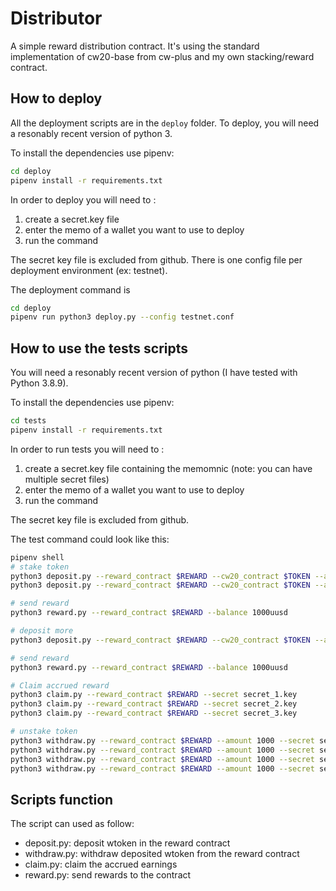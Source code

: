 # Distributor

A simple reward distribution contract. It's using the standard implementation of cw20-base
from cw-plus and my own stacking/reward contract.



## How to deploy
All the deployment scripts are in the `deploy` folder.
To deploy, you will need a resonably recent version of python 3.

To install the dependencies use pipenv:
```sh
cd deploy
pipenv install -r requirements.txt 
```

In order to deploy you will need to :
1. create a secret.key file 
2. enter the memo of a wallet you want to use to deploy
3. run the command

The secret key file is excluded from github. There is one config file per deployment environment (ex: testnet).

The deployment command is 
```sh
cd deploy
pipenv run python3 deploy.py --config testnet.conf
```

## How to use the tests scripts

You will need a resonably recent version of python (I have tested with Python 3.8.9).

To install the dependencies use pipenv:
```sh
cd tests
pipenv install -r requirements.txt
```

In order to run tests you will need to :
1. create a secret.key file containing the memomnic (note: you can have multiple secret files)
2. enter the memo of a wallet you want to use to deploy
3. run the command

The secret key file is excluded from github. 

The test command could look like this:
```sh
pipenv shell
# stake token
python3 deposit.py --reward_contract $REWARD --cw20_contract $TOKEN --amount 2000 --secret secret_1.key
python3 deposit.py --reward_contract $REWARD --cw20_contract $TOKEN --amount 1000 --secret secret_2.key

# send reward
python3 reward.py --reward_contract $REWARD --balance 1000uusd

# deposit more
python3 deposit.py --reward_contract $REWARD --cw20_contract $TOKEN --amount 1000 --secret secret_3.key

# send reward
python3 reward.py --reward_contract $REWARD --balance 1000uusd

# Claim accrued reward
python3 claim.py --reward_contract $REWARD --secret secret_1.key
python3 claim.py --reward_contract $REWARD --secret secret_2.key
python3 claim.py --reward_contract $REWARD --secret secret_3.key

# unstake token
python3 withdraw.py --reward_contract $REWARD --amount 1000 --secret secret_1.key
python3 withdraw.py --reward_contract $REWARD --amount 1000 --secret secret_1.key
python3 withdraw.py --reward_contract $REWARD --amount 1000 --secret secret_2.key
python3 withdraw.py --reward_contract $REWARD --amount 1000 --secret secret_3.key
```

## Scripts function

The script can used as follow:
- deposit.py: deposit wtoken in the reward contract
- withdraw.py: withdraw deposited wtoken from the reward contract
- claim.py: claim the accrued earnings
- reward.py: send rewards to the contract
